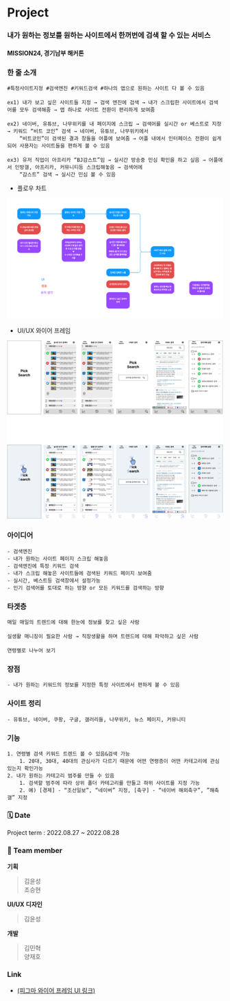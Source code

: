 # Project
### 내가 원하는 정보를 원하는 사이트에서 한꺼번에 검색 할 수 있는 서비스
#### MISSION24, 경기남부 해커톤

### 한 줄 소개
    
    #특정사이트지정 #검색엔진 #키워드검색 #하나의 앱으로 원하는 사이트 다 볼 수 있음
    
    ex1) 내가 보고 싶은 사이트들 지정 → 검색 엔진에 검색 → 내가 스크립한 사이트에서 검색어를 모두 검색해줌 → 앱 하나로 사이트 전환이 편리하게 보여줌
    
    ex2) 네이버, 유튜브, 나무위키를 내 페이지에 스크립 → 검색어를 실시간 or 베스트로 지정 → 키워드 “비트 코인” 검색 → 네이버, 유튜브, 나무위키에서
        “비트코인”이 검색된 결과 창들을 어플에 보여줌 → 어플 내에서 인터페이스 전환이 쉽게되어 사용자는 사이트들을 편하게 볼 수 있음 
    
    ex3) 유저 직업이 아프리카 “BJ감스트”임 → 실시간 방송중 민심 확인을 하고 싶음 → 어플에서 인방갤, 아프리카, 커뮤니티등 스크립해놓음 → 검색어에 
        “감스트” 검색 → 실시간 민심 볼 수 있음
    
- 플로우 차트

<img src="./image/미션24_Information Architecture.png">

- UI/UX 와이어 프레임

<img src="./image/Group 1.png">

 ### 아이디어
    - 검색엔진
    - 내가 원하는 사이트 페이지 스크립 해놓음
    - 검색엔진에 특정 키워드 검색
    - 내가 스크립 해놓은 사이트들에 검색된 키워드 페이지 보여줌
    - 실시간, 베스트등 검색창에서 설정가능
    - 인기 검색어를 토대로 하는 방향 or 모든 키워드를 검색하는 방향
    
### 타겟층
    
    매일 매일의 트렌드에 대해 한눈에 정보를 찾고 싶은 사람
    
    실생활 매니징이 필요한 사람 → 직장생활을 하며 트렌드에 대해 파악하고 싶은 사람
    
    연령별로 나누어 보기 
    
### 장점
    - 내가 원하는 키워드의 정보를 지정한 특정 사이트에서 편하게 볼 수 있음
    
### 사이트 정리
    - 유튜브, 네이버, 쿠팡, 구글, 갤러리들, 나무위키, 뉴스 페이지, 커뮤니티

### 기능
    1. 연령별 검색 키워드 트렌드 볼 수 있음&검색 가능
        1. 20대, 30대, 40대의 관심사가 다르기 때문에 어떤 연령층이 어떤 카테고리에 관심있는지 확인가능
    2. 내가 원하는 카테고리 범주를 만들 수 있음
        1. 검색할 범주에 따라 상위 폴더 카테고리를 만들고 하위 사이트를 지정 가능
        2. 예) [경제] - “조선일보”, “네이버” 지정, [축구] - “네이버 해외축구”, ”해축갤” 지정

### 🗓️ Date 
Project term : 2022.08.27 ~ 2022.08.28 </br>
### 👥 Team member 
**기획** 
> 김윤성 <br>
> 조승현

**UI/UX 디자인**
> 김윤성

**개발**
> 김민혁 <br>
> 양재호

### Link
- [(피그마 와이어 프레임 UI 링크)](https://www.figma.com/file/XSh6dyeMor0gy3TLu5j0TP/Erica-Mission24?type=design&node-id=0%3A1&t=IFukdYMeguNJnDEG-1)
